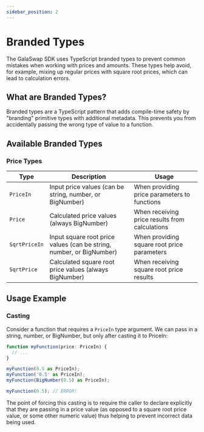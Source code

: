 ```yaml
---
sidebar_position: 2
---
```


# Branded Types

The GalaSwap SDK uses TypeScript branded types to prevent common mistakes when working with prices and amounts. These types help avoid, for example, mixing up regular prices with square root prices, which can lead to calculation errors.

## What are Branded Types?

Branded types are a TypeScript pattern that adds compile-time safety by "branding" primitive types with additional metadata. This prevents you from accidentally passing the wrong type of value to a function.

## Available Branded Types

### Price Types

| Type          | Description                                                          | Usage                                          |
| ------------- | -------------------------------------------------------------------- | ---------------------------------------------- |
| `PriceIn`     | Input price values (can be string, number, or BigNumber)             | When providing price parameters to functions   |
| `Price`       | Calculated price values (always BigNumber)                           | When receiving price results from calculations |
| `SqrtPriceIn` | Input square root price values (can be string, number, or BigNumber) | When providing square root price parameters    |
| `SqrtPrice`   | Calculated square root price values (always BigNumber)               | When receiving square root price results       |

## Usage Example

### Casting

Consider a function that requires a `PriceIn` type argument. We can pass in a string, number, or BigNumber, but only after casting it to PriceIn:

```typescript
function myFunction(price: PriceIn) {
  // ...
}

myFunction(0.5 as PriceIn);
myFunction('0.5' as PriceIn);
myFunction(BigNumber(0.5) as PriceIn);

myFunction(0.5); // ERROR!
```

The point of forcing this casting is to require the caller to declare explicitly that they are passing in a price value (as opposed to a square root price value, or some other numeric value) thus helping to prevent incorrect data being used.
